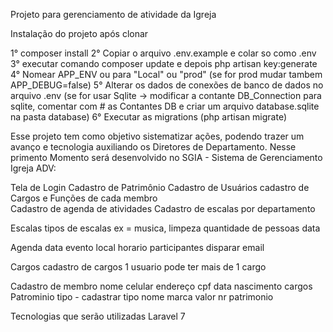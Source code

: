 Projeto para gerenciamento de atividade da Igreja


Instalação do projeto após clonar

1° composer install
2° Copiar o arquivo .env.example e colar so como .env
3° executar comando  composer update e depois php artisan key:generate
4° Nomear APP_ENV ou para "Local" ou "prod" (se for prod mudar tambem APP_DEBUG=false)
5° Alterar os dados de conexões de banco de dados no arquivo .env (se for usar Sqlite ->
modificar a contante DB_Connection para sqlite, comentar com # as Contantes DB e
criar um arquivo database.sqlite na pasta database)
6° Executar as migrations (php artisan migrate)



Esse projeto tem como objetivo sistematizar ações, podendo trazer um avanço e tecnologia auxiliando os Diretores de Departamento.
Nesse primento Momento será desenvolvido no SGIA - Sistema de Gerenciamento Igreja ADV:

Tela de Login
Cadastro de Patrimônio
Cadastro de Usuários
cadastro de Cargos e Funções de cada membro  
Cadastro de agenda de atividades
Cadastro de escalas por departamento  

Escalas 
	tipos de escalas ex = musica, limpeza
	quantidade de pessoas 
	data 
		
Agenda 
		data
		evento 
		local 
		horario 
		participantes
		disparar email


Cargos
			cadastro de cargos  1 usuario pode ter mais de 1 cargo 
			
			
Cadastro de membro 
				nome 
				celular
				endereço 
				cpf 
				data nascimento 
				cargos 
Patrominio 
					tipo   - cadastrar tipo 
					nome 
					marca 
					valor 
					nr patrimonio
                    
Tecnologias que serão utilizadas 
Laravel 7 

                    
					
					
			
		
